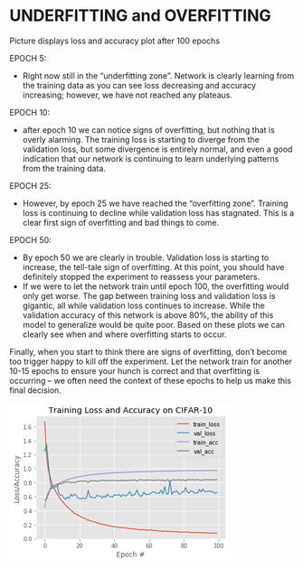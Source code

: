# UNDERFITTING and OVERFITTING

Picture displays loss and accuracy plot after 100 epochs

EPOCH 5:
- Right now still in the “underfitting zone”. Network is clearly learning from the training data as you can see loss decreasing and accuracy increasing; however, we have not reached any plateaus. 

EPOCH 10:
- after epoch 10 we can notice signs of overfitting, but nothing that is overly alarming. The training loss is starting to diverge from the validation loss, but some divergence is entirely normal, and even a good indication that our network is continuing to learn underlying patterns from the training data. 

EPOCH 25:
- However, by epoch 25 we have reached the “overfitting zone”. Training loss is continuing to decline while validation loss has stagnated. This is a clear first sign of overfitting and bad things to come. 

EPOCH 50:
- By epoch 50 we are clearly in trouble. Validation loss is starting to increase, the tell-tale sign of overfitting. At this point, you should have definitely stopped the experiment to reassess your parameters. 
- If we were to let the network train until epoch 100, the overfitting would only get worse. The gap between training loss and validation loss is gigantic, all while validation loss continues to increase. While the validation accuracy of this network is above 80%, the ability of this model to generalize would be quite poor. Based on these plots we can clearly see when and where overfitting starts to occur. 

Finally, when you start to think there are signs of overfitting, don’t become too trigger happy to kill off the experiment. Let the network train for another 10-15 epochs to ensure your hunch is correct and that overfitting is occurring – we often need the context of these epochs to help us make this final decision. 

![over_under_fit](under_over_fit_image.png)
